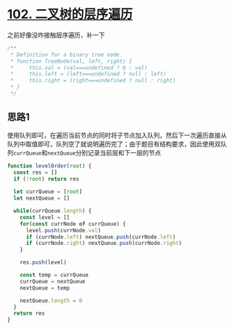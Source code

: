 # [102. 二叉树的层序遍历](https://leetcode-cn.com/problems/binary-tree-level-order-traversal/)

之前好像没咋接触层序遍历，补一下

```js
/**
 * Definition for a binary tree node.
 * function TreeNode(val, left, right) {
 *     this.val = (val===undefined ? 0 : val)
 *     this.left = (left===undefined ? null : left)
 *     this.right = (right===undefined ? null : right)
 * }
 */
```

## 思路1

使用队列即可，在遍历当前节点的同时将子节点加入队列，然后下一次遍历直接从队列中取值即可，队列空了就说明遍历完了；由于题目有结构要求，因此使用双队列`currQueue`和`nextQueue`分别记录当前层和下一层的节点

```js
function levelOrder(root) {
  const res = []
  if (!root) return res
  
  let currQueue = [root]
  let nextQueue = []

  while(currQueue.length) {
    const level = []
    for(const currNode of currQueue) {
      level.push(currNode.val)
      if (currNode.left) nextQueue.push(currNode.left)
      if (currNode.right) nextQueue.push(currNode.right)
    }

    res.push(level)

    const temp = currQueue
    currQueue = nextQueue
    nextQueue = temp

    nextQueue.length = 0
  }
  return res
}
```